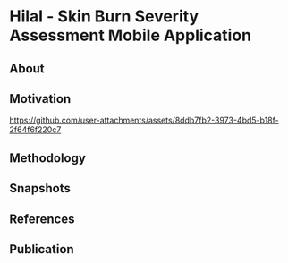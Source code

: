 # Hilal - Skin Burn Severity Assessment Mobile Application

## About

## Motivation
https://github.com/user-attachments/assets/8ddb7fb2-3973-4bd5-b18f-2f64f6f220c7

## Methodology

## Snapshots

## References

## Publication



